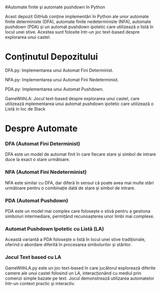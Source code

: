 #Automate finite și automate pushdown în Python

Acest depozit GitHub conține implementări în Python ale unor automate finite deterministe (DFA), automate finite nedeterministe (NFA), automate pushdown (PDA) și un automat pushdown ipotetic care utilizează o listă în locul unei stive. Acestea sunt folosite într-un joc text-based despre explorarea unui castel.
# Conținutul Depozitului

  DFA.py: Implementarea unui Automat Fini Determinist.
  
  NFA.py: Implementarea unui Automat Fini Nedeterminist.
  
  PDA.py: Implementarea unui Automat Pushdown.
  
  GameWithLA: Jocul text-based despre explorarea unui castel, care utilizează mplementarea unui automat pushdown ipotetic care utilizează o Listă in loc de Stack


# Despre Automate

### DFA (Automat Fini Determinist)
DFA este un model de automat finit în care fiecare stare și simbol de intrare duce la exact o stare următoare.

### NFA (Automat Fini Nedeterminist)
NFA este similar cu DFA, dar diferă în sensul că poate avea mai multe stări următoare pentru o combinație dată de stare și simbol de intrare.

### PDA (Automat Pushdown)
PDA este un model mai complex care folosește o stivă pentru a gestiona simboluri intermediare, permițând recunoașterea unor limbi mai complexe.

### Automat Pushdown Ipotetic cu Listă (LA)
Această variantă a PDA folosește o listă în locul unei stive tradiționale, oferind o abordare diferită în procesarea simbolurilor și stărilor.

### Jocul Text based cu LA
GameWithLA.py este un joc text-based în care jucătorul explorează diferite camere ale unui castel folosind un LA, interacționând cu mediul prin comenzi simple bazate pe text. Jocul demonstrează utilizarea automatelor într-un context practic și interactiv.
